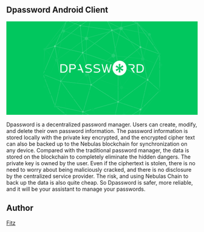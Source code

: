 ## Dpassword Android Client

![Image of Dpassword](image.png)

Dpassword is a decentralized password manager. Users can create, modify, and delete their own password information. The password information is stored locally with the private key encrypted, and the encrypted cipher text can also be backed up to the Nebulas blockchain for synchronization on any device.
Compared with the traditional password manager, the data is stored on the blockchain to completely eliminate the hidden dangers. The private key is owned by the user. Even if the ciphertext is stolen, there is no need to worry about being maliciously cracked, and there is no disclosure by the centralized service provider. The risk, and using Nebulas Chain to back up the data is also quite cheap.
So Dpassword is safer, more reliable, and it will be your assistant to manage your passwords.


## Author
[Fitz](https://github.com/FitzLu)

